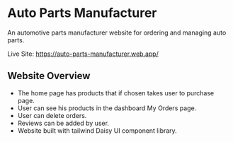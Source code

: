 # Auto Parts Manufacturer 

An automotive parts manufacturer website for ordering and managing auto parts.

Live Site: https://auto-parts-manufacturer.web.app/

## Website Overview
* The home page has products that if chosen takes user to purchase page.
* User can see his products in the dashboard My Orders page.
* User can delete orders.
* Reviews can be added by user.
* Website built with tailwind Daisy UI component library.